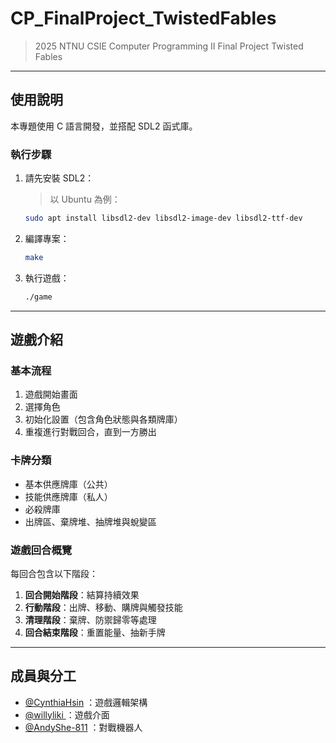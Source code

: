 # CP_FinalProject_TwistedFables
> 2025 NTNU CSIE Computer Programming II Final Project 
> Twisted Fables

---

## 使用說明

本專題使用 C 語言開發，並搭配 SDL2 函式庫。

### 執行步驟

1. 請先安裝 SDL2：
   >以 Ubuntu 為例：
   ```bash
   sudo apt install libsdl2-dev libsdl2-image-dev libsdl2-ttf-dev
   ```

2. 編譯專案：
   ```bash
   make
   ```

3. 執行遊戲：

   ```bash
   ./game
   ```
---

## 遊戲介紹

### 基本流程

1. 遊戲開始畫面
2. 選擇角色
3. 初始化設置（包含角色狀態與各類牌庫）
4. 重複進行對戰回合，直到一方勝出

### 卡牌分類

* 基本供應牌庫（公共）
* 技能供應牌庫（私人）
* 必殺牌庫
* 出牌區、棄牌堆、抽牌堆與蛻變區

### 遊戲回合概覽

每回合包含以下階段：

1. **回合開始階段**：結算持續效果
2. **行動階段**：出牌、移動、購牌與觸發技能
3. **清理階段**：棄牌、防禦歸零等處理
4. **回合結束階段**：重置能量、抽新手牌

---

## 成員與分工

- [@CynthiaHsin](https://github.com/CynthiaHsin)  ：遊戲邏輯架構
- [@willyliki  ](https://github.com/willyliki)      ：遊戲介面
- [@AndyShe-811](https://github.com/AndyShe-811)  ：對戰機器人
